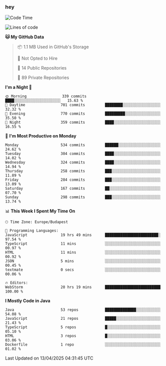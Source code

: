 ### hey

<!--START_SECTION:waka-->
![Code Time](http://img.shields.io/badge/Code%20Time-1%2C176%20hrs%2032%20mins-blue)

![Lines of code](https://img.shields.io/badge/From%20Hello%20World%20I%27ve%20Written-2.6%20million%20lines%20of%20code-blue)

**🐱 My GitHub Data** 

> 📦 1.1 MB Used in GitHub's Storage 
 > 
> 🚫 Not Opted to Hire
 > 
> 📜 14 Public Repositories 
 > 
> 🔑 89 Private Repositories 
 > 
**I'm a Night 🦉** 

```text
🌞 Morning                339 commits         ████░░░░░░░░░░░░░░░░░░░░░   15.63 % 
🌆 Daytime                701 commits         ████████░░░░░░░░░░░░░░░░░   32.32 % 
🌃 Evening                770 commits         █████████░░░░░░░░░░░░░░░░   35.50 % 
🌙 Night                  359 commits         ████░░░░░░░░░░░░░░░░░░░░░   16.55 % 
```
📅 **I'm Most Productive on Monday** 

```text
Monday                   534 commits         ██████░░░░░░░░░░░░░░░░░░░   24.62 % 
Tuesday                  304 commits         ████░░░░░░░░░░░░░░░░░░░░░   14.02 % 
Wednesday                324 commits         ████░░░░░░░░░░░░░░░░░░░░░   14.94 % 
Thursday                 258 commits         ███░░░░░░░░░░░░░░░░░░░░░░   11.89 % 
Friday                   284 commits         ███░░░░░░░░░░░░░░░░░░░░░░   13.09 % 
Saturday                 167 commits         ██░░░░░░░░░░░░░░░░░░░░░░░   07.70 % 
Sunday                   298 commits         ███░░░░░░░░░░░░░░░░░░░░░░   13.74 % 
```


📊 **This Week I Spent My Time On** 

```text
🕑︎ Time Zone: Europe/Budapest

💬 Programming Languages: 
JavaScript               19 hrs 49 mins      ████████████████████████░   97.54 % 
TypeScript               11 mins             ░░░░░░░░░░░░░░░░░░░░░░░░░   00.97 % 
HTML                     11 mins             ░░░░░░░░░░░░░░░░░░░░░░░░░   00.92 % 
JSON                     5 mins              ░░░░░░░░░░░░░░░░░░░░░░░░░   00.45 % 
textmate                 0 secs              ░░░░░░░░░░░░░░░░░░░░░░░░░   00.06 % 

🔥 Editors: 
WebStorm                 20 hrs 19 mins      █████████████████████████   100.00 % 
```

**I Mostly Code in Java** 

```text
Java                     53 repos            ██████████████░░░░░░░░░░░   54.08 % 
JavaScript               21 repos            █████░░░░░░░░░░░░░░░░░░░░   21.43 % 
TypeScript               5 repos             █░░░░░░░░░░░░░░░░░░░░░░░░   05.10 % 
HTML                     3 repos             █░░░░░░░░░░░░░░░░░░░░░░░░   03.06 % 
Dockerfile               1 repo              ░░░░░░░░░░░░░░░░░░░░░░░░░   01.02 % 
```




 Last Updated on 13/04/2025 04:31:45 UTC
<!--END_SECTION:waka-->
